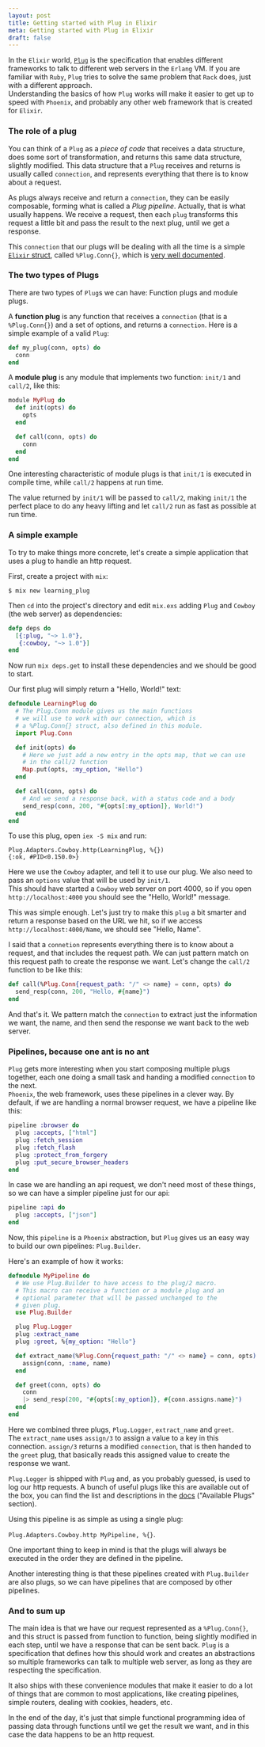 ```yaml
---
layout: post
title: Getting started with Plug in Elixir
meta: Getting started with Plug in Elixir
draft: false
---
```


In the `Elixir` world, [`Plug`](https://github.com/elixir-lang/plug) is the specification that enables different frameworks to talk to different web servers in the `Erlang` VM.
If you are familiar with `Ruby`, `Plug` tries to solve the same problem that `Rack` does, just with a different approach.  
Understanding the basics of how `Plug` works will make it easier to get up to speed with `Phoenix`, and probably any other web framework
that is created for `Elixir`.

### The role of a plug

You can think of a `Plug` as a *piece of code* that receives a data structure, does some sort of transformation, and returns
this same data structure, slightly modified. This data structure that a `Plug` receives and returns is usually called `connection`,
and represents everything that there is to know about a request.  

As plugs always receive and return a `connection`, they can be easily composable, forming what is called a *Plug pipeline*. Actually,
that is what usually happens. We receive a request, then each `plug` transforms this request a little bit and pass the result to the next plug, until we
get a response.

This `connection` that our plugs will be dealing with all the time is a simple [`Elixir` struct](http://elixir-lang.org/getting-started/structs.html), called `%Plug.Conn{}`, which is [very well documented](http://hexdocs.pm/plug/Plug.Conn.html).

### The two types of Plugs

There are two types of `Plug`s we can have: Function plugs and module plugs.  

A **function plug** is any function that receives a `connection` (that is a `%Plug.Conn{}`) and a set of options, and returns a `connection`. Here is a simple example of a valid `Plug`:

```elixir
def my_plug(conn, opts) do
  conn
end
```

A **module plug** is any module that implements two function: `init/1` and `call/2`, like this:

```elixir
module MyPlug do
  def init(opts) do
    opts
  end

  def call(conn, opts) do
    conn
  end
end
```

One interesting characteristic of module plugs is that `init/1` is executed in compile time, while `call/2` happens at run time.  

The value returned by `init/1` will be passed to `call/2`, making `init/1` the perfect place to do any heavy lifting and let
`call/2` run as fast as possible at run time.

### A simple example

To try to make things more concrete, let's create a simple application that uses a plug to handle an http request.

First, create a project with `mix`:

```
$ mix new learning_plug
```

Then `cd` into the project's directory and edit `mix.exs` adding `Plug` and `Cowboy` (the web server) as dependencies:

```elixir
defp deps do
  [{:plug, "~> 1.0"},
   {:cowboy, "~> 1.0"}]
end
```

Now run `mix deps.get` to install these dependencies and we should be good to start.

Our first plug will simply return a "Hello, World!" text:

```elixir
defmodule LearningPlug do
  # The Plug.Conn module gives us the main functions
  # we will use to work with our connection, which is
  # a %Plug.Conn{} struct, also defined in this module.
  import Plug.Conn

  def init(opts) do
    # Here we just add a new entry in the opts map, that we can use
    # in the call/2 function
    Map.put(opts, :my_option, "Hello")
  end

  def call(conn, opts) do
    # And we send a response back, with a status code and a body
    send_resp(conn, 200, "#{opts[:my_option]}, World!")
  end
end
```

To use this plug, open `iex -S mix` and run:

```
Plug.Adapters.Cowboy.http(LearningPlug, %{})
{:ok, #PID<0.150.0>}
```

Here we use the `Cowboy` adapter, and tell it to use our plug. We also need to pass an `options` value that will
be used by `init/1`.  
This should have started a `Cowboy` web server on port 4000, so if you open `http://localhost:4000` you should see the "Hello, World!" message.

This was simple enough. Let's just try to make this `plug` a bit smarter and return a response based on the URL we hit,
so if we access `http://localhost:4000/Name`, we should see "Hello, Name".

I said that a `connetion` represents everything there is to know about a request, and that includes the request path. We can just pattern match
on this request path to create the response we want. Let's change the `call/2` function to be like this:

```elixir
def call(%Plug.Conn{request_path: "/" <> name} = conn, opts) do
  send_resp(conn, 200, "Hello, #{name}")
end
```

And that's it. We pattern match the `connection` to extract just the information we want, the name, and then send the response we want back to
the web server.

### Pipelines, because one ant is no ant

`Plug` gets more interesting when you start composing multiple plugs together, each one doing a small task and handing a modified `connection` to the next.  
`Phoenix`, the web framework, uses these pipelines in a clever way. By default, if we are handling a normal browser request, we have a pipeline like this:

```elixir
pipeline :browser do
  plug :accepts, ["html"]
  plug :fetch_session
  plug :fetch_flash
  plug :protect_from_forgery
  plug :put_secure_browser_headers
end
```

In case we are handling an api request, we don't need most of these things, so we can have a simpler pipeline just for our api:

```elixir
pipeline :api do
  plug :accepts, ["json"]
end
```

Now, this `pipeline` is a `Phoenix` abstraction, but `Plug` gives us an easy way to build our own pipelines: `Plug.Builder`.  

Here's an example of how it works:

```elixir
defmodule MyPipeline do
  # We use Plug.Builder to have access to the plug/2 macro.
  # This macro can receive a function or a module plug and an
  # optional parameter that will be passed unchanged to the 
  # given plug.
  use Plug.Builder

  plug Plug.Logger
  plug :extract_name
  plug :greet, %{my_option: "Hello"}

  def extract_name(%Plug.Conn{request_path: "/" <> name} = conn, opts) do
    assign(conn, :name, name)
  end

  def greet(conn, opts) do
    conn
    |> send_resp(200, "#{opts[:my_option]}, #{conn.assigns.name}")
  end
end
```

Here we combined three plugs, `Plug.Logger`, `extract_name` and `greet`.  
The `extract_name` uses `assign/3` to assign a value to a key in this connection. `assign/3` returns a modified `connection`, that
is then handed to the `greet` plug, that basically reads this assigned value to create the response we want.  

`Plug.Logger` is shipped with `Plug` and, as you probably guessed, is used to log our http requests. A bunch of useful plugs like this
are available out of the box, you can find the list and descriptions in the [docs](http://hexdocs.pm/plug/extra-readme.html) ("Available Plugs" section).

Using this pipeline is as simple as using a single plug: 

`Plug.Adapters.Cowboy.http MyPipeline, %{}`.  

One important thing to keep in mind is that the plugs will always be executed in the order they are defined in the pipeline.

Another interesting thing is that these pipelines created with `Plug.Builder` are also plugs, so we can have pipelines that are
composed by other pipelines.

### And to sum up

The main idea is that we have our request represented as a `%Plug.Conn{}`, and this struct is passed from function to function, being
slightly modified in each step, until we have a response that can be sent back. `Plug` is a specification that defines how this should work
and creates an abstractions so multiple frameworks can talk to multiple web server, as long as they are respecting the specification.

It also ships with these convenience modules that make it easier to do a lot of things that are common to most applications, like creating pipelines,
simple routers, dealing with cookies, headers, etc.

In the end of the day, it's just that simple functional programming idea of passing data through functions until we get the result we want, 
and in this case the data happens to be an http request.
